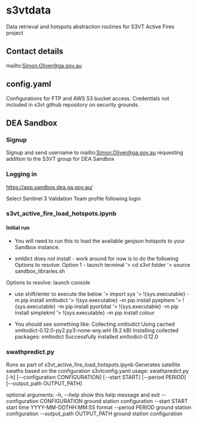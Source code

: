 # s3vtdata
Data retrieval and hotspots abstraction routines for S3VT Active Fires project

## Contact details
mailto:Simon.Oliver@ga.gov.au

## config.yaml
Configurations for FTP and AWS S3 bucket access. Credentials not included in s3vt github repository on security grounds.

## DEA Sandbox
### Signup
Signup and send username to mailto:Simon.Oliver@ga.gov.au requesting addition to the S3VT group for DEA Sandbox

### Logging in 
https://app.sandbox.dea.ga.gov.au/

Select Sentinel 3 Validation Team profile following login

### s3vt_active_fire_load_hotspots.ipynb 
#### Initial run
- You will need to run this to load the available geojson hotspots to your Sandbox instance.

- xmldict does not install - work around for now is to do the following
Options to resolve:
Option 1 - launch terminal
'> cd s3vt folder
'> source sandbox_libraries.sh

Options to resolve:
launch console

* use shift/enter to execute the below
'> import sys
'> !{sys.executable} -m pip install xmltodict
'> !{sys.executable} -m pip install pyephem
'> !{sys.executable} -m pip install pyorbital
'> !{sys.executable} -m pip install simplekml
'> !{sys.executable} -m pip install colour

- You should see something like:
Collecting xmltodict
  Using cached xmltodict-0.12.0-py2.py3-none-any.whl (9.2 kB)
Installing collected packages: xmltodict
Successfully installed xmltodict-0.12.0

### swathpredict.py
Runs as part of s3vt_active_fire_load_hotspots.ipynb
Generates satellite swaths based on the configuration s3vtconfig.yaml
usage: swathpredict.py [-h] [--configuration CONFIGURATION] [--start START]
                       [--period PERIOD] [--output_path OUTPUT_PATH]

optional arguments:
  -h, --help            show this help message and exit
  --configuration CONFIGURATION
                        ground station configuration
  --start START         start time YYYY-MM-DDTHH:MM:SS format
  --period PERIOD       ground station configuration
  --output_path OUTPUT_PATH
                        ground station configuration